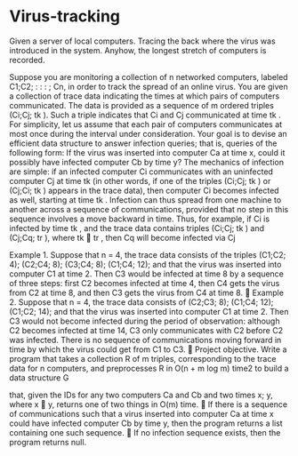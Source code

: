 #  Virus-tracking
Given a server of local computers. Tracing the back where the virus was introduced in the system. Anyhow, the longest stretch of computers is recorded.

Suppose you are monitoring a collection of n networked computers, labeled C1;C2; : : : ; Cn, inorder to track the spread of an online virus. You are given a collection of trace data indicating thetimes at which pairs of computers communicated. The data is provided as a sequence of m orderedtriples (Ci;Cj; tk ). Such a triple indicates that Ci and Cj communicated at time tk . For simplicity,let us assume that each pair of computers communicates at most once during the interval underconsideration. Your goal is to devise an efficient data structure to answer infection queries; that is,queries of the following form:If the virus was inserted into computer Ca at time x, could it possibly have infectedcomputer Cb by time y?The mechanics of infection are simple: if an infected computer Ci communicates with anuninfected computer Cj at time tk (in other words, if one of the triples (Ci;Cj; tk ) or (Cj;Ci; tk )appears in the trace data), then computer Ci becomes infected as well, starting at time tk . Infectioncan thus spread from one machine to another across a sequence of communications, provided thatno step in this sequence involves a move backward in time. Thus, for example, if Ci is infected bytime tk , and the trace data contains triples (Ci;Cj; tk ) and (Cj;Cq; tr ), where tk  tr , then Cq willbecome infected via Cj


Example 1. Suppose that n = 4, the trace data consists of the triples(C1;C2; 4); (C2;C4; 8); (C3;C4; 8); (C1;C4; 12);and that the virus was inserted into computer C1 at time 2. Then C3 would be infected at time 8by a sequence of three steps: first C2 becomes infected at time 4, then C4 gets the virus from C2 attime 8, and then C3 gets the virus from C4 at time 8. Example 2. Suppose that n = 4, the trace data consists of(C2;C3; 8); (C1;C4; 12); (C1;C2; 14);and that the virus was inserted into computer C1 at time 2. Then C3 would not become infectedduring the period of observation: although C2 becomes infected at time 14, C3 only communicateswith C2 before C2 was infected. There is no sequence of communications moving forward in timeby which the virus could get from C1 to C3. Project objective. Write a program that takes a collection R of m triples, corresponding to thetrace data for n computers, and preprocesses R in O(n + m log m) time2 to build a data structure G


that, given the IDs for any two computers Ca and Cb and two times x; y, where x  y, returns oneof two things in O(m) time. If there is a sequence of communications such that a virus inserted into computer Ca at timex could have infected computer Cb by time y, then the program returns a list containing onesuch sequence. If no infection sequence exists, then the program returns null.
